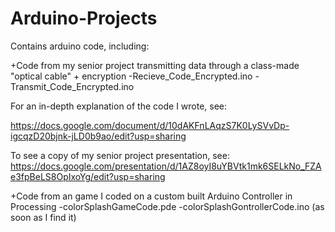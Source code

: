 # Arduino-Projects
Contains arduino code, including:

+Code from my senior project transmitting data through a class-made "optical cable" + encryption
  -Recieve_Code_Encrypted.ino
  -Transmit_Code_Encrypted.ino

For an in-depth explanation of the code I wrote, see:

https://docs.google.com/document/d/10dAKFnLAqzS7K0LySVvDp-igcqzD20bjnk-jLD0b9ao/edit?usp=sharing

To see a copy of my senior project presentation, see:
https://docs.google.com/presentation/d/1AZ8oyI8uYBVtk1mk6SELkNo_FZAe3fpBeLS8OpIxoYg/edit?usp=sharing


+Code from an game I coded on a custom built Arduino Controller in Processing
  -colorSplashGameCode.pde
  -colorSplashGontrollerCode.ino (as soon as I find it)



